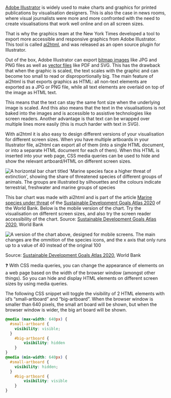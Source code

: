 <p><span class='internal-link'><a href='adobe-illustrator'>Adobe Illustrator</a></span> is widely used to make charts and graphics for printed publications by visualisation designers. This is also the case in news rooms, where visual journalists were more and more confronted with the need to create visualisations that work well online and on all screen sizes.</p>

That is why the graphics team at the New York Times developed a tool to export more accessible and responsive graphics from Adobe Illustrator. This tool is called [ai2html](http://ai2html.org/), and was released as an open source plugin for Illustrator.

Out of the box, Adobe Illustrator can export <span class='internal-link'>[bitmap images](bitmap-images)</span> like JPG and PNG files as well as <span class='internal-link'>[vector files](vector-images)</span> like PDF and SVG. This has the drawback that when the graphic is scaled, the text scales with the graphic and can become too small to read or disproportionally big. The main feature of ai2html is that exports graphics as HTML: all non-text elements are exported as a JPG or PNG file, while all text elements are overlaid on top of the image as HTML text.

This means that the text can stay the same font size when the underlying image is scaled. And this also means that the text in the visualisations is not baked into the images and is accessible to assistive technologies like screen readers. Another advantage is that text can be wrapped over multiple lines more easily (this is much harder with text in SVG).

With ai2html it is also easy to design different versions of your visualisation for different screen sizes. When you have multiple artboards in your Illustrator file, ai2html can export all of them (into a single HTML document, or into a separate HTML document for each of them). When this HTML is inserted into your web page, CSS media queries can be used to hide and show the relevant artboard/HTML on different screen sizes.

![A horizontal bar chart titled 'Marine species face a higher threat of extinction', showing the share of threatened species of different groups of animals. The groups are illustrated by silhouettes and the colours indicate terrestrial, freshwater and marine groups of species](Accessibility%20in%20data%20visualisation%20tools%206c7b042656f64445977564c856e9a8b9/ai2html-marine-species-desktop.png)

This bar chart was made with ai2html and is part of the article [Marine species under threat](https://datatopics.worldbank.org/sdgatlas/goal-14-life-below-water/) of the [Sustainable Development Goals Atlas 2020](https://datatopics.worldbank.org/sdgatlas/) of the World Bank. Below is the mobile version of the chart. Try the visualisation on different screen sizes, and also try the screen reader accessibility of the chart. Source:  [Sustainable Development Goals Atlas 2020](https://datatopics.worldbank.org/sdgatlas/), World Bank

<p class='center'>
<img src='Accessibility%20in%20data%20visualisation%20tools%206c7b042656f64445977564c856e9a8b9/ai2html-marine-species-mobile.png' alt='A version of the chart above, designed for mobile screens. The main changes are the ommition of the species icons, and the x axis that only runs up to a value of 40 instead of the original 100' class='max-400' />
</p>

Source:  [Sustainable Development Goals Atlas 2020](https://datatopics.worldbank.org/sdgatlas/), World Bank

<aside>
❓ With CSS media queries, you can change the appearance of elements on a web page based on the width of the browser window (amongst other things). So you can hide and display HTML elements on different screen sizes by using media queries.

</aside>

The following CSS snippet will toggle the visibility of 2 HTML elements with id’s “small-artboard” and “big-artboard”. When the browser window is smaller than 640 pixels, the small art board will be shown, but when the browser window is wider, the big art board will be shown.

```css
@media (max-width: 640px) {
  #small-artboard {
    visibility: visible;
  }
	#big-artboard {
		visibility: hidden
	}
}
@media (min-width: 640px) {
  #small-artboard {
    visibility: hidden;
  }
	#big-artboard {
		visibility: visible
	}
}
```